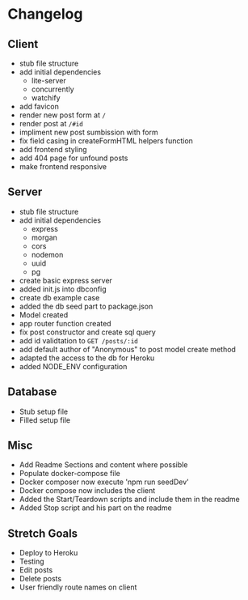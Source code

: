 # Changelog

## Client

- stub file structure
- add initial dependencies
  - lite-server
  - concurrently
  - watchify
- add favicon
- render new post form at `/`
- render post at `/#id`
- impliment new post sumbission with form
- fix field casing in createFormHTML helpers function
- add frontend styling
- add 404 page for unfound posts
- make frontend responsive

## Server

- stub file structure
- add initial dependencies
  - express
  - morgan
  - cors
  - nodemon
  - uuid
  - pg
- create basic express server
- added init.js into dbconfig
- create db example case
- added the db seed part to package.json
- Model created
- app router function created
- fix post constructor and create sql query
- add id validtation to `GET /posts/:id`
- add default author of "Anonymous" to post model create method
- adapted the access to the db for Heroku
- added NODE_ENV configuration

## Database

- Stub setup file
- Filled setup file

## Misc

- Add Readme Sections and content where possible
- Populate docker-compose file
- Docker composer now execute 'npm run seedDev'
- Docker compose now includes the client
- Added the Start/Teardown scripts and include them in the readme
- Added Stop script and his part on the readme

## Stretch Goals

- Deploy to Heroku
- Testing
- Edit posts
- Delete posts
- User friendly route names on client
